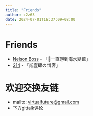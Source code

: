 ```yaml
---
title: "Friends"
author: z2z63
date: 2024-07-01T18:37:09+08:00
---
```

# Friends
- [Nelson Boss](https://blog.bosswnx.xyz/) - 「🌊一直游到海水變藍」
- [214](https://www.214polaris.top/) - 「貳壹肆の博客」

# 欢迎交换友链
- mailto: [virtualfuture@gmail.com](mailto:virtualfuture@gmail.com?subject=友联交换)
- 下方gittalk评论